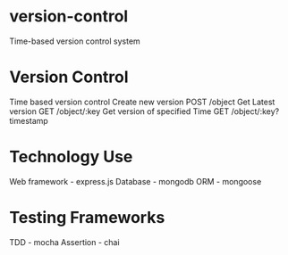 # version-control
Time-based version control system

# Version Control
Time based version control
 Create new version POST /object
 Get Latest version GET /object/:key
 Get version of specified Time GET /object/:key?timestamp

# Technology Use
 Web framework - express.js
 Database - mongodb
 ORM - mongoose
 
# Testing Frameworks
 TDD - mocha
 Assertion - chai
